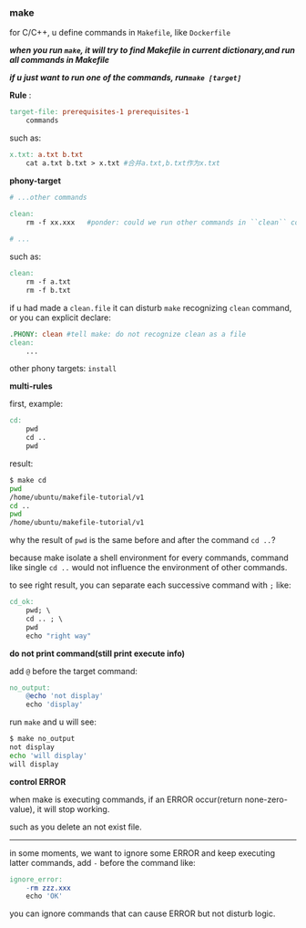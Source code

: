 ### make

for C/C++, u define commands in ``Makefile``, like ``Dockerfile``

***when you run ``make``, it will try to find Makefile in current dictionary,and run all commands in Makefile***

***if u just want to run one of the commands, run``make [target]``***

**Rule** : 

```makefile
target-file: prerequisites-1 prerequisites-1
	commands
```

such as:

```makefile
x.txt: a.txt b.txt
	cat a.txt b.txt > x.txt #合并a.txt,b.txt作为x.txt
```

**phony-target**

```makefile
# ...other commands

clean:
	rm -f xx.xxx   #ponder: could we run other commands in ``clean`` command?
	
# ...
```

such as:

```makefile
clean:
	rm -f a.txt
	rm -f b.txt
```

if u had made a ``clean.file`` it can disturb ``make`` recognizing ``clean`` command, or you can explicit declare:

```makefile
.PHONY: clean #tell make: do not recognize clean as a file
clean:
	...
```

other phony targets: ``install``

**multi-rules**

first, example:

```makefile
cd:
	pwd
	cd ..
	pwd
```

result:

```bash
$ make cd
pwd
/home/ubuntu/makefile-tutorial/v1
cd ..
pwd
/home/ubuntu/makefile-tutorial/v1
```

why the result of ``pwd`` is the same before and after the command ``cd ..``?

because make isolate a shell environment for every commands, command like single `cd ..` would not influence the environment of other commands.

to see right result, you can separate each successive command with `;` like:

```makefile
cd_ok:
	pwd; \
	cd .. ; \
	pwd
	echo "right way"
```

**do not print command(still print execute info)**

add `@` before the target command:

```makefile
no_output:
	@echo 'not display'
	echo 'display'
```

run `make` and u will see:

```bash
$ make no_output
not display
echo 'will display'
will display
```

**control ERROR**

when make is executing commands, if an ERROR occur(return none-zero-value), it will stop working.

such as you delete an not exist file.

---

in some moments, we want to ignore some ERROR and keep executing latter commands, add `-` before the command like:

```makefile
ignore_error:
	-rm zzz.xxx
	echo 'OK'
```

you can ignore commands that can cause ERROR but not disturb logic.

